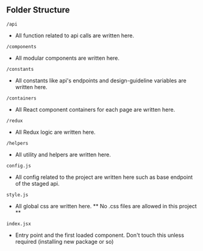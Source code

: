 ## Folder Structure
`/api`
- All function related to api calls are written here.

`/components`
- All modular components are written here.

`/constants`
- All constants like api's endpoints and design-guideline variables are written here. 

`/containers`
- All React component containers for each page are written here.

`/redux`
- All Redux logic are written here.

`/helpers`
- All utility and helpers are written here.

`config.js`
- All config related to the project are written here such as base endpoint of the staged api.

`style.js`
- All global css are written here. ** No .css files are allowed in this project **

`index.jsx`
- Entry point and the first loaded component. Don't touch this unless required (installing new package or so)
